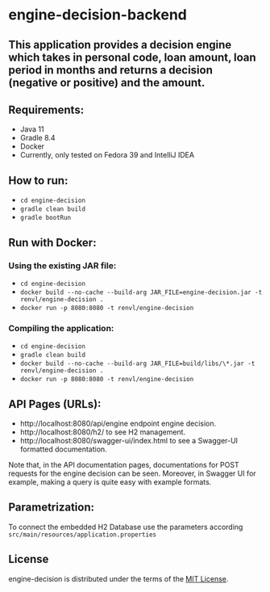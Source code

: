 # engine-decision-backend

This application provides a decision engine which takes in personal code, loan amount, loan period in
months and returns a decision (negative or positive) and the amount.
-----

## Requirements:

- Java 11
- Gradle 8.4
- Docker
- Currently, only tested on Fedora 39 and IntelliJ IDEA

## How to run:

- `cd engine-decision`
- `gradle clean build`
- `gradle bootRun`

## Run with Docker:

### Using the existing JAR file:

- `cd engine-decision`
- `docker build --no-cache --build-arg JAR_FILE=engine-decision.jar -t renvl/engine-decision .`
- `docker run -p 8080:8080 -t renvl/engine-decision`

### Compiling the application:

- `cd engine-decision`
- `gradle clean build`
- `docker build --no-cache --build-arg JAR_FILE=build/libs/\*.jar -t renvl/engine-decision .`
- `docker run -p 8080:8080 -t renvl/engine-decision`

## API Pages (URLs):

- http://localhost:8080/api/engine endpoint engine decision.
- http://localhost:8080/h2/ to see H2 management.
- http://localhost:8080/swagger-ui/index.html to see a Swagger-UI formatted documentation.

Note that, in the API documentation pages, documentations for POST requests for the engine decision can be seen.
Moreover, in Swagger UI for example, making a query is quite easy with example formats.

## Parametrization:

To connect the embedded H2 Database use the parameters according `src/main/resources/application.properties`

## License

engine-decision is distributed under the terms of the
[MIT License](https://choosealicense.com/licenses/mit).